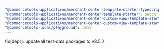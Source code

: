 ```yaml
---
"@commercetools-applications/merchant-center-template-starter-typescript": patch
"@commercetools-applications/merchant-center-template-starter": patch
"@commercetools-applications/merchant-center-custom-view-template-starter-typescript": patch
"@commercetools-applications/merchant-center-custom-view-template-starter": patch
"@commercetools-local/playground": patch
---
```


fix(deps): update all test-data packages to v8.5.0
